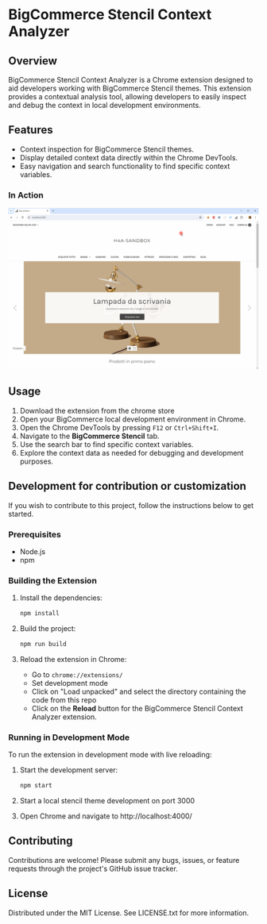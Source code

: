 # BigCommerce Stencil Context Analyzer

## Overview

BigCommerce Stencil Context Analyzer is a Chrome extension designed to aid developers working with BigCommerce Stencil themes.
This extension provides a contextual analysis tool, allowing developers to easily inspect and debug the context in local development environments.

## Features

- Context inspection for BigCommerce Stencil themes.
- Display detailed context data directly within the Chrome DevTools.
- Easy navigation and search functionality to find specific context variables.

### In Action

![in action](https://github.com/phoenix128/bigcommerce-stencil-chrome/blob/main/doc-files/action.gif?raw=true)

## Usage

1. Download the extension from the chrome store
2. Open your BigCommerce local development environment in Chrome.
3. Open the Chrome DevTools by pressing `F12` or `Ctrl+Shift+I`.
4. Navigate to the **BigCommerce Stencil** tab.
5. Use the search bar to find specific context variables.
6. Explore the context data as needed for debugging and development purposes.

## Development for contribution or customization

If you wish to contribute to this project, follow the instructions below to get started.

### Prerequisites

- Node.js
- npm

### Building the Extension

1. Install the dependencies:
    ```sh
    npm install
    ```

2. Build the project:
    ```sh
    npm run build
    ```

3. Reload the extension in Chrome:
    - Go to `chrome://extensions/`
    - Set development mode
    - Click on "Load unpacked" and select the directory containing the code from this repo
    - Click on the **Reload** button for the BigCommerce Stencil Context Analyzer extension.

### Running in Development Mode

To run the extension in development mode with live reloading:

1. Start the development server:
    ```sh
    npm start
    ```

2. Start a local stencil theme development on port 3000
3. Open Chrome and navigate to http://localhost:4000/

## Contributing

Contributions are welcome! Please submit any bugs, issues, or feature requests through the project's GitHub issue tracker.

## License

Distributed under the MIT License. See LICENSE.txt for more information.


